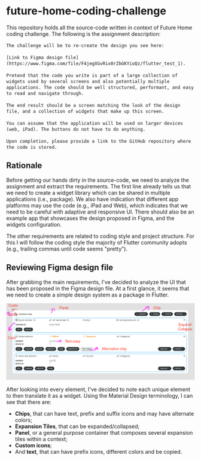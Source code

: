 # future-home-coding-challenge

This repository holds all the source-code written in context of Future Home coding challenge. The following is the assignment description:

~~~
The challenge will be to re-create the design you see here:

[Link to Figma design file](https://www.figma.com/file/F4jegXGvRix0rZbGKYioQz/flutter_test_1).

Pretend that the code you write is part of a large collection of widgets used by several screens and also potentially multiple applications. The code should be well structured, performant, and easy to read and navigate through.

The end result should be a screen matching the look of the design file, and a collection of widgets that make up this screen.

You can assume that the application will be used on larger devices (web, iPad). The buttons do not have to do anything.

Upon completion, please provide a link to the GitHub repository where the code is stored.
~~~

## Rationale

Before getting our hands dirty in the source-code, we need to analyze the assignment and extract the requirements. The first line already tells us that we need to create a widget library which can be shared in multiple applications (i.e., package). We also have indication that different app platforms may use the code (e.g., iPad and Web), which indicates that we need to be careful with adaptive and responsive UI. There should also be an example app that showcases the design proposed in Figma, and the widgets configuration.

The other requirements are related to coding style and project structure. For this I will follow the coding style the majority of Flutter community adopts (e.g., trailing commas until code seems "pretty").

## Reviewing Figma design file

After grabbing the main requirements, I've decided to analyze the UI that has been proposed in the Figma design file. At a first glance, it seems that we need to create a simple design system as a package in Flutter.

![figma design file analysis](docs/src/figma_design_file_analysis.png)

After looking into every element, I've decided to note each unique element to then translate it as a widget. Using the Material Design terminology, I can see that there are:

- **Chips**, that can have text, prefix and suffix icons and may have alternate colors;
- **Expansion Tiles**, that can be expanded/collapsed;
- **Panel**, or a general purpose container that composes several expansion tiles within a context;
- **Custom icons**;
- And **text**, that can have prefix icons, different colors and be copied.